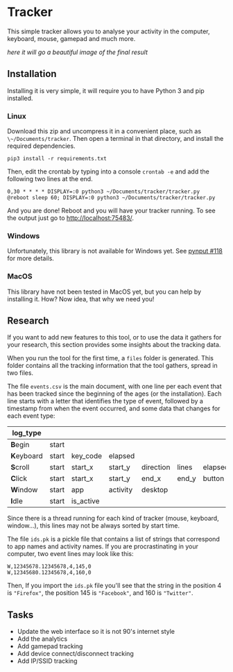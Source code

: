 # Tracker

This simple tracker allows you to analyse your activity in the computer, keyboard, mouse, gamepad and much more.

*here it will go a beautiful image of the final result*

## Installation

Installing it is very simple, it will require you to have Python 3 and pip installed.

### Linux

Download this zip and uncompress it in a convenient place, such as `\~/Documents/tracker`. Then open a terminal in that directory, and install the required dependencies.

```
pip3 install -r requirements.txt
```

Then, edit the crontab by typing into a console `crontab -e` and add the following two lines at the end.

```
0,30 * * * * DISPLAY=:0 python3 ~/Documents/tracker/tracker.py
@reboot sleep 60; DISPLAY=:0 python3 ~/Documents/tracker/tracker.py
```

And you are done! Reboot and you will have your tracker running. To see the output just go to [http://localhost:75483/](http://localhost:75483/).

### Windows

Unfortunately, this library is not available for Windows yet. See [pynput #118](https://github.com/moses-palmer/pynput/issues/118) for more details.

### MacOS

This library have not been tested in MacOS yet, but you can help by installing it. How? Now idea, that why we need you!

## Research

If you want to add new features to this tool, or to use the data it gathers for your research, this section provides some insights about the tracking data.

When you run the tool for the first time, a `files` folder is generated. This folder contains all the tracking information that the tool gathers, spread in two files.

The file `events.csv` is the main document, with one line per each event that has been tracked since the beginning of the ages (or the installation). Each line starts with a letter that identifies the type of event, followed by a timestamp from when the event occurred, and some data that changes for each event type:

| log_type     |       |           |          |           |       |         |         |
| ------------ | ----- | --------- | -------- | --------- | ----- | ------- | ------- |
| **B**egin    | start |           |          |           |       |         |         |
| **K**eyboard | start | key_code  | elapsed  |           |       |         |         |
| **S**croll   | start | start_x   | start_y  | direction | lines | elapsed |         |
| **C**lick    | start | start_x   | start_y  | end_x     | end_y | button  | elapsed |
| **W**indow   | start | app       | activity | desktop   |       |         |         |
| **I**dle     | start | is_active |          |           |       |         |         |

Since there is a thread running for each kind of tracker (mouse, keyboard, window...), this lines may not be always sorted by start time.

The file `ids.pk` is a pickle file that contains a list of strings that correspond to app names and activity names. If you are procrastinating in your computer, two event lines may look like this:

```
W,12345678.12345678,4,145,0
W,12345680.12345678,4,160,0
```

Then, If you import the `ids.pk` file you'll see that the string in the position 4 is `"Firefox"`, the position 145 is `"Facebook"`, and 160 is `"Twitter"`.

## Tasks

* Update the web interface so it is not 90's internet style
* Add the analytics
* Add gamepad tracking
* Add device connect/disconnect tracking
* Add IP/SSID tracking